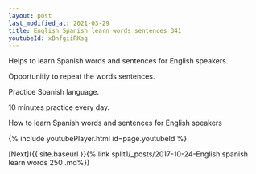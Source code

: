 ```yaml
---
layout: post
last_modified_at: 2021-03-29
title: English Spanish learn words sentences 341 
youtubeId: xBnfgiiRKsg
---
```

 
 
Helps to learn Spanish words and sentences for English speakers.

Opportunitiy to repeat the words sentences. 

Practice Spanish language. 
 
10 minutes practice every day. 
 
How to learn Spanish words and sentences for English speakers 
 
{% include youtubePlayer.html id=page.youtubeId %}
 
 
[Next]({{ site.baseurl }}{% link  split1/_posts/2017-10-24-English spanish learn words 250 .md%})
 

